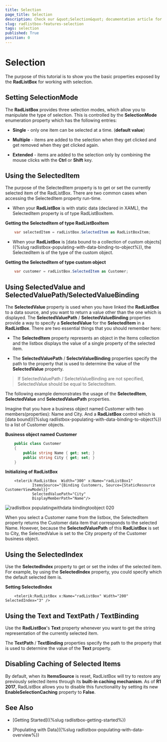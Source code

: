 ```yaml
---
title: Selection
page_title: Selection
description: Check our &quot;Selection&quot; documentation article for the RadListBox {{ site.framework_name }} control.
slug: radlistbox-features-selection
tags: selection
published: True
position: 0
---
```


# Selection

The purpose of this tutorial is to show you the basic properties exposed by the __RadListBox__ for working with selection. 

## Setting SelectionMode

The __RadListBox__ provides three selection modes, which allow you to manipulate the type of selection. This is controlled by the __SelectionMode__ enumeration property which has the following entries:

* __Single__ - only one item can be selected at a time. (__default value__)

* __Multiple__ - items are added to the selection when they get clicked and get removed when they get clicked again.

* __Extended__ - items are added to the selection only by combining the mouse clicks with the __Ctrl__ or __Shift__ key. 

## Using the SelectedItem

The purpose of the SelectedItem property is to get or set the currently selected item of the RadListBox. There are two common cases when accessing the SelectedItem property run-time. 

* When your __RadListBox__ is with static data (declared in XAML), the SelectedItem property is of type RadListBoxItem.

__Getting the SelectedItem of type RadListBoxItem__

```C#
	var selectedItem = radListBox.SelectedItem as RadListBoxItem;
```

* When your __RadListBox__ is [data bound to a collection of custom objects]({%slug radlistbox-populating-with-data-binding-to-object%}), the SelectedItem is of the type of the custom object.     			

__Getting the SelectedItem of type custom object__

```C#
	var customer = radListBox.SelectedItem as Customer;
```

## Using SelectedValue and SelectedValuePath/SelectedValueBinding

The __SelectedValue__ property is used when you have linked the __RadListBox__ to a data source, and you want to return a value other than the one which is displayed. The __SelectedValuePath__ / __SelectedValueBinding__ properties provide a way to specify a __SelectedValue__ for the __SelectedItem__ in a __RadListBox__. There are two essential things that you should remember here:     	

* The __SelectedItem__ property represents an object in the Items collection and the listbox displays the value of a single property of the selected item.

* The __SelectedValuePath__ / __SelecteValueBinding__ properties specify the path to the property that is used to determine the value of the __SelectedValue__ property.

>If SelectedValuePath / SelecteValueBinding are not specified, SelectedValue should be equal to SelectedItem.

The following example demonstrates the usage of the __SelectedItem__, __SelectedValue__ and __SelectedValuePath__ properties.		

Imagine that you have a business object named Customer with two members(properties): Name and City. And a __RadListBox__ control which is [data bound]({%slug radlistbox-populating-with-data-binding-to-object%}) to a list of Customer objects. 

__Business object named Customer__

```C#
	public class Customer
	{
		public string Name { get; set; }
		public string City { get; set; }
	}
```

__Initializing of RadListBox__

```XAML
	<telerik:RadListBox  Width="300" x:Name="radListBox1" 
			ItemsSource="{Binding Customers, Source={StaticResource CustomerViewModel}}"
			SelectedValuePath="City"				
			DisplayMemberPath="Name"/>
```

![radlistbox populatingwithdata bindingtoobject 020](images/radlistbox_populatingwithdata_bindingtoobject_020.png)

When you select a Customer name from the listbox, the SelectedItem property returns the Customer data item that corresponds to the selected Name. However, because the __SelectedValuePath__ of this __RadListBox__ is set to City, the SelectedValue is set to the City property of the Customer business object.        

## Using the SelectedIndex

Use the __SelectedIndex__ property to get or set the index of the selected item. For example, by using the __SelectedIndex__ property, you could specify which the default selected item is. 

__Setting SelectedIndex__

```XAML
	<telerik:RadListBox x:Name="radListBox" Width="200" SelectedIndex="3" />
```

## Using the Text and TextPath / TextBinding

Use the __RadListBox__'s __Text__ property whenever you want to get the string representation of the currently selected item.     	

The __TextPath__ / __TextBinding__ properties specify the path to the property that is used to determine the value of the __Text__ property.

## Disabling Caching of Selected Items

By default, when its **ItemsSource** is reset, RadListBox will try to restore any previously selected items through its **built-in caching mechanism**. As of **R1 2017**, RadListBox allows you to disable this functionality by setting its new **EnableSelectionCaching** property to **False**.

## See Also

 * [Getting Started]({%slug radlistbox-getting-started%})
 
 * [Populating with Data]({%slug radlistbox-populating-with-data-overview%})